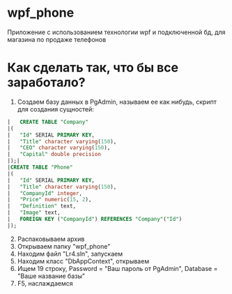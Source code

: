 # wpf_phone
Приложение с использованием технологии wpf и подключенной бд, для магазина по продаже телефонов
# Как сделать так, что бы все заработало? 

1) Создаем базу данных в PgAdmin, называем ее как нибудь, скрипт для создания сущностей:
 ```sql
|   CREATE TABLE "Company"
|(
|   "Id" SERIAL PRIMARY KEY,
|   "Title" character varying(150),
|   "CEO" character varying(150),
|   "Capital" double precision
|);|
|CREATE TABLE "Phone"
|(
|   "Id" SERIAL PRIMARY KEY,
|   "Title" character varying(150),
|   "CompanyId" integer,
|   "Price" numeric(15, 2),
|   "Definition" text,
|   "Image" text,
|   FOREIGN KEY ("CompanyId") REFERENCES "Company"("Id")
|);
```
2) Распаковываем архив
3) Открываем папку "wpf_phone"
4) Находим файл "Lr4.sln", запускаем
5) Находим класс "DbAppContext", открываем
6) Ищем 19 строку, Password = "Ваш пароль от PgAdmin", Database = "Ваше название базы"
7) F5, наслаждаемся 
